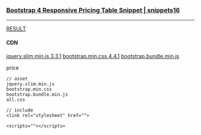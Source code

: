 ### [Bootstrap 4 Responsive Pricing Table Snippet | snippets16](https://takagotch.github.io/snippets16/)
---

[RESULT](https://jsfiddle.net/StartBootstrap/rgp3qdye/)

#### CDN
[jquery.slim.min.js 3.3.1](https://code.jquery.com/jquery-3.3.1.slim.min.js)
[bootstrap.min.css 4.4.1](https://maxcdn.bootstrapcdn.com/bootstrap/4.4.1/css/bootstrap.min.css)
[bootstrap.bundle.min.js](https://cdnjs.cloudflare.com/ajax/libs/twitter-bootstrap/5.0.0-alpha1/js/bootstrap.bundle.min.js)


price


```
// asset
jquery.slim.min.js
bootstrap.min.css
bootstrap.bundle.min.js
all.css

```





```
// include 
<link rel="stylesheet" href=""> 

<scripts=""></scripts>

```

